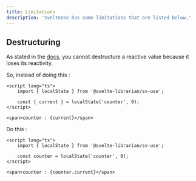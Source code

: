 ```yaml
---
title: Limitations
description: 'SvelteUse has some limitations that are listed below.'
---
```


## Destructuring

As stated in the [docs](https://svelte.dev/docs/svelte/$state#Deep-state), you
cannot destructure a reactive value because it loses its
reactivity.

So, instead of doing this :

```svelte
<script lang="ts">
	import { localState } from '@svelte-librarian/sv-use';

	const { current } = localState('counter', 0);
</script>

<span>counter : {current}</span>
```

Do this :

```svelte
<script lang="ts">
	import { localState } from '@svelte-librarian/sv-use';

	const counter = localState('counter', 0);
</script>

<span>counter : {counter.current}</span>
```
